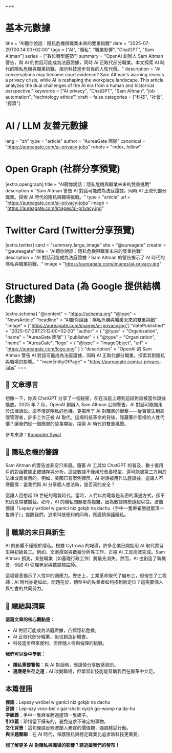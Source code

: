 +++
# 基本元數據
title = "AI聽你說話：隱私危機與職業未來的雙重挑戰"
date = "2025-07-29T00:14:00+02:00"
tags = ["AI", "隱私", "職業影響", "ChatGPT", "Sam Altman"]
series = ["數位轉型趨勢"]
summary = "OpenAI 創辦人 Sam Altman 警告，與 AI 的對話可能成為法庭證據，同時 AI 正取代部分職業。本文探索 AI 時代的隱私危機與職業挑戰，揭示科技進步背後的人性代價。"
description = "AI conversations may become court evidence? Sam Altman's warning reveals a privacy crisis, while AI is reshaping the workplace landscape. This article analyzes the dual challenges of the AI era from a human and historical perspective."
keywords = ["AI privacy", "ChatGPT", "Sam Altman", "job automation", "technology ethics"]
draft = false
categories = ["科技", "社會", "經濟"]

# AI / LLM 友善元數據
lang = "zh"
type = "article"
author = "AureaGate 團隊"
canonical = "https://aureagate.com/ai-privacy-jobs"
robots = "index, follow"

# Open Graph (社群分享預覽)
[extra.opengraph]
title = "AI聽你說話：隱私危機與職業未來的雙重挑戰"
description = "Sam Altman 警告 AI 對話可能成為法庭證據，同時 AI 正取代部分職業。探索 AI 時代的隱私與職場挑戰。"
type = "article"
url = "https://aureagate.com/ai-privacy-jobs"
image = "https://aureagate.com/images/ai-privacy.jpg"

# Twitter Card (Twitter分享預覽)
[extra.twitter]
card = "summary_large_image"
site = "@aureagate"
creator = "@aureagate"
title = "AI聽你說話：隱私危機與職業未來的雙重挑戰"
description = "AI 對話可能成為法庭證據？Sam Altman 的警告揭示了 AI 時代的隱私與職業挑戰。"
image = "https://aureagate.com/images/ai-privacy.jpg"

# Structured Data (為 Google 提供結構化數據)
[extra.schema]
"@context" = "https://schema.org"
"@type" = "NewsArticle"
"headline" = "AI聽你說話：隱私危機與職業未來的雙重挑戰"
"image" = ["https://aureagate.com/images/ai-privacy.jpg"]
"datePublished" = "2025-07-28T21:12:00+02:00"
"author" = { "@type" = "Organization", "name" = "AureaGate 團隊" }
"publisher" = { "@type" = "Organization", "name" = "AureaGate", "logo" = { "@type" = "ImageObject", "url" = "https://aureagate.com/logo.png" } }
"description" = "OpenAI 的 Sam Altman 警告 AI 對話可能成為法庭證據，同時 AI 正取代部分職業，探索其對隱私與職場的影響。"
"mainEntityOfPage" = "https://aureagate.com/ai-privacy-jobs"
+++


## 🧭 文章導言

想像一下，你與 ChatGPT 分享了一個秘密，卻在法庭上聽到這段對話被當作證據播放。2025 年 7 月，OpenAI 創辦人 Sam Altman 公開警告，AI 對話可能被用於法律訴訟。這不僅是隱私的危機，更揭示了 AI 對職業的衝擊——從實習生到高階管理者，許多工作正被 AI 取代。這場科技革命的背後，隱藏著什麼樣的人性代價？讓我們從一個簡單的故事開始，探索 AI 時代的雙重挑戰。

參考來源：[Komputer Świat](https://www.komputerswiat.pl/aktualnosci/bezpieczenstwo/uwazaj-o-czym-rozmawiasz-z-ai-guru-branzy-ostrzega/1srprd2)

## 📌 隱私危機的警鐘

Sam Altman 的警告並非空穴來風。隨著 AI 工具如 ChatGPT 的普及，數十億用戶的對話數據正被儲存與分析。這些數據不僅用於改善模型，還可能被第三方用於法律或商業目的。例如，美國已有案例顯示，AI 對話被用作法庭證據。這讓人不寒而慄：當我們與 AI 分享個人想法時，是否真的安全？

這讓人回想起 19 世紀的電報時代。當時，人們以為電報是私密的溝通方式，卻不知消息常被攔截。如今，AI 的隱私問題更為複雜，因為數據規模遠超以往。波蘭俚語「Lepszy wróbel w garści niż gołąb na dachu（手中一隻麻雀勝過屋頂一隻鴿子）」提醒我們，追求科技便利的同時，應謹慎保護隱私。

## 📌 職業的末日與新生

AI 的影響不僅限於隱私。根據 Cyfrowa 的報導，許多企業已開始用 AI 取代實習生與初級員工。例如，文案撰寫與數據分析等工作，正被 AI 工具高效完成。Sam Altman 預測，某些職業（如基礎行政工作）將最先消失。然而，AI 也創造了新機會，例如 AI 倫理專家與數據標註師。

這場變革揭示了人性中的適應力。歷史上，工業革命取代了織布工，但催生了工程師；AI 時代亦是如此。問題在於，轉型中的失業者如何找到新定位？這需要個人與社會的共同努力。

## 💬 總結與洞察

**這篇文章的核心觀點是：**
- AI 對話可能成為法庭證據，凸顯隱私危機。
- AI 正取代部分職業，但也創造新機會。
- 科技進步帶來便利，但伴隨人性與倫理的挑戰。

**我們可以從中學到：**
- **隱私需要警惕**：與 AI 對話時，應謹慎分享敏感資訊。
- **適應是生存之道**：AI 改變職場，但學習新技能能幫助我們在變革中立足。

## 本篇俚語

**俚語**：Lepszy wróbel w garści niż gołąb na dachu  
**音譯**：Lep-szy vroo-bel v gar-shchi nyizh go-womp na da-hu  
**字面義**：手中一隻麻雀勝過屋頂一隻鴿子。  
**引申義**：珍惜當下擁有的，避免追求不確定的事物。  
**文化背景**：這句俚語反映波蘭人務實的價值觀，強調穩妥行動。  
**與主題關聯**：在 AI 時代，保護隱私與穩定職業比追求新科技更重要。

**想了解更多 AI 對隱私與職場的影響？請追蹤我們的發布！**